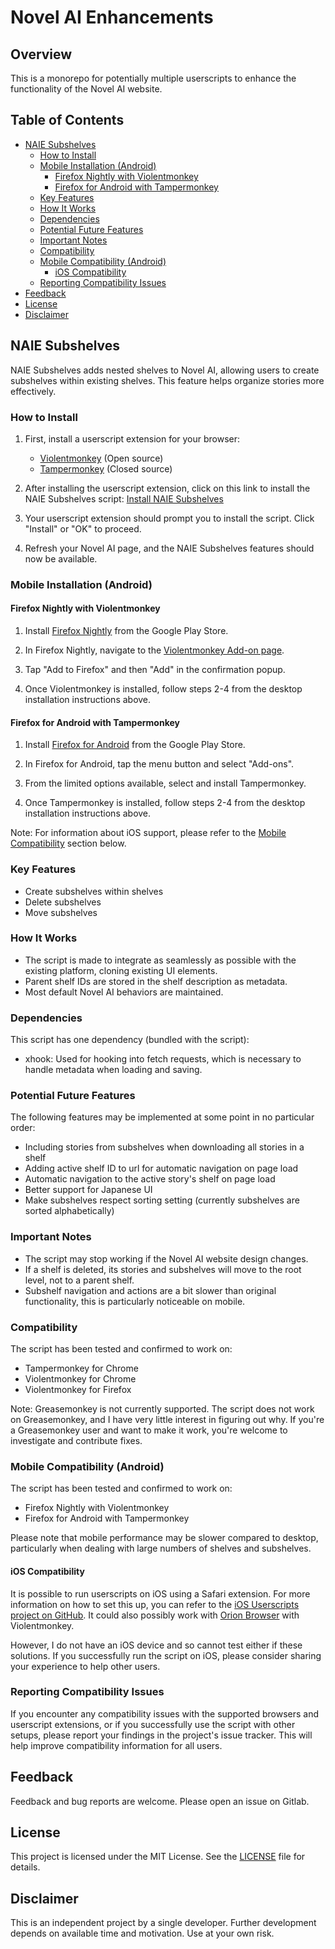 # Novel AI Enhancements

## Overview

This is a monorepo for potentially multiple userscripts to enhance the functionality of the Novel AI website.

## Table of Contents

-   [NAIE Subshelves](#naie-subshelves)
    -   [How to Install](#how-to-install)
    -   [Mobile Installation (Android)](#mobile-installation-android)
        -   [Firefox Nightly with Violentmonkey](#firefox-nightly-with-violentmonkey)
        -   [Firefox for Android with Tampermonkey](#firefox-for-android-with-tampermonkey)
    -   [Key Features](#key-features)
    -   [How It Works](#how-it-works)
    -   [Dependencies](#dependency)
    -   [Potential Future Features](#potential-future-features)
    -   [Important Notes](#important-notes)
    -   [Compatibility](#compatibility)
    -   [Mobile Compatibility (Android)](#mobile-compatibility-android)
        -   [iOS Compatibility](#ios-compatibility)
    -   [Reporting Compatibility Issues](#reporting-compatibility-issues)
-   [Feedback](#feedback)
-   [License](#license)
-   [Disclaimer](#disclaimer)

## NAIE Subshelves

NAIE Subshelves adds nested shelves to Novel AI, allowing users to create subshelves within existing shelves. This feature helps organize stories more effectively.

### How to Install

1. First, install a userscript extension for your browser:

    - [Violentmonkey](https://violentmonkey.github.io/) (Open source)
    - [Tampermonkey](https://www.tampermonkey.net/) (Closed source)

2. After installing the userscript extension, click on this link to install the NAIE Subshelves script: [Install NAIE Subshelves](https://gitlab.com/Nystik/nai-enhancements/-/raw/main/subshelves/dist/naie-subshelves.user.js)

3. Your userscript extension should prompt you to install the script. Click "Install" or "OK" to proceed.

4. Refresh your Novel AI page, and the NAIE Subshelves features should now be available.

### Mobile Installation (Android)

#### Firefox Nightly with Violentmonkey

1. Install [Firefox Nightly](https://play.google.com/store/apps/details?id=org.mozilla.fenix) from the Google Play Store.

2. In Firefox Nightly, navigate to the [Violentmonkey Add-on page](https://addons.mozilla.org/en-US/firefox/addon/violentmonkey/).

3. Tap "Add to Firefox" and then "Add" in the confirmation popup.

4. Once Violentmonkey is installed, follow steps 2-4 from the desktop installation instructions above.

#### Firefox for Android with Tampermonkey

1. Install [Firefox for Android](https://play.google.com/store/apps/details?id=org.mozilla.firefox) from the Google Play Store.

2. In Firefox for Android, tap the menu button and select "Add-ons".

3. From the limited options available, select and install Tampermonkey.

4. Once Tampermonkey is installed, follow steps 2-4 from the desktop installation instructions above.

Note: For information about iOS support, please refer to the [Mobile Compatibility](#mobile-compatibility) section below.

### Key Features

-   Create subshelves within shelves
-   Delete subshelves
-   Move subshelves

### How It Works

-   The script is made to integrate as seamlessly as possible with the existing platform, cloning existing UI elements.
-   Parent shelf IDs are stored in the shelf description as metadata.
-   Most default Novel AI behaviors are maintained.

### Dependencies

This script has one dependency (bundled with the script):

-   xhook: Used for hooking into fetch requests, which is necessary to handle metadata when loading and saving.

### Potential Future Features

The following features may be implemented at some point in no particular order:

-   Including stories from subshelves when downloading all stories in a shelf
-   Adding active shelf ID to url for automatic navigation on page load
-   Automatic navigation to the active story's shelf on page load
-   Better support for Japanese UI
-   Make subshelves respect sorting setting (currently subshelves are sorted alphabetically)

### Important Notes

-   The script may stop working if the Novel AI website design changes.
-   If a shelf is deleted, its stories and subshelves will move to the root level, not to a parent shelf.
-   Subshelf navigation and actions are a bit slower than original functionality, this is particularly noticeable on mobile.

### Compatibility

The script has been tested and confirmed to work on:

-   Tampermonkey for Chrome
-   Violentmonkey for Chrome
-   Violentmonkey for Firefox

Note: Greasemonkey is not currently supported. The script does not work on Greasemonkey, and I have very little interest in figuring out why. If you're a Greasemonkey user and want to make it work, you're welcome to investigate and contribute fixes.

### Mobile Compatibility (Android)

The script has been tested and confirmed to work on:

-   Firefox Nightly with Violentmonkey
-   Firefox for Android with Tampermonkey

Please note that mobile performance may be slower compared to desktop, particularly when dealing with large numbers of shelves and subshelves.

#### iOS Compatibility

It is possible to run userscripts on iOS using a Safari extension. For more information on how to set this up, you can refer to the [iOS Userscripts project on GitHub](https://github.com/quoid/userscripts). It could also possibly work with [Orion Browser](https://apps.apple.com/us/app/orion-browser-by-kagi/id14844982000) with Violentmonkey.

However, I do not have an iOS device and so cannot test either if these solutions. If you successfully run the script on iOS, please consider sharing your experience to help other users.

### Reporting Compatibility Issues

If you encounter any compatibility issues with the supported browsers and userscript extensions, or if you successfully use the script with other setups, please report your findings in the project's issue tracker. This will help improve compatibility information for all users.

## Feedback

Feedback and bug reports are welcome. Please open an issue on Gitlab.

## License

This project is licensed under the MIT License. See the [LICENSE](LICENSE) file for details.

## Disclaimer

This is an independent project by a single developer. Further development depends on available time and motivation. Use at your own risk.
